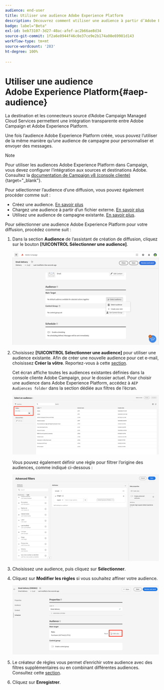 ```yaml
---
audience: end-user
title: Utiliser une audience Adobe Experience Platform
description: Découvrez comment utiliser une audience à partir d’Adobe Experience Platform.
badge: label="Beta"
exl-id: beb73107-3d27-40ac-afef-ac2b66ae8d34
source-git-commit: 1f2a6e0944f46c0e37ce9e2b174a08e69981d143
workflow-type: tm+mt
source-wordcount: '283'
ht-degree: 100%

---
```


# Utiliser une audience Adobe Experience Platform{#aep-audience}

La destination et les connecteurs source d’Adobe Campaign Managed Cloud Services permettent une intégration transparente entre Adobe Campaign et Adobe Experience Platform.

Une fois l’audience Adobe Experience Platform créée, vous pouvez l’utiliser de la même manière qu’une audience de campagne pour personnaliser et envoyer des messages.

>[!NOTE]
>
>Pour utiliser les audiences Adobe Experience Platform dans Campaign, vous devez configurer l’intégration aux sources et destinations Adobe. Consultez la [documentation de Campaign v8 (console cliente)](https://experienceleague.adobe.com/docs/campaign/campaign-v8/connect/ac-aep/ac-aep.html?lang=fr){target="_blank"}.

Pour sélectionner l’audience d’une diffusion, vous pouvez également procéder comme suit :

* Créez une audience. [En savoir plus](../query/query-modeler-overview.md)
* Chargez une audience à partir d’un fichier externe. [En savoir plus](file-audience.md)
* Utilisez une audience de campagne existante. [En savoir plus](add-audience.md).

Pour sélectionner une audience Adobe Experience Platform pour votre diffusion, procédez comme suit :

1. Dans la section **Audience** de l’assistant de création de diffusion, cliquez sur le bouton **[!UICONTROL Sélectionner une audience]**.

   ![](assets/create-audience.png)

1. Choisissez **[!UICONTROL Sélectionner une audience]** pour utiliser une audience existante. Afin de créer une nouvelle audience pour cet e-mail, choisissez **Créer la vôtre**. Reportez-vous à cette [section](../query/query-modeler-overview.md).

   Cet écran affiche toutes les audiences existantes définies dans la console cliente Adobe Campaign, pour le dossier actuel. Pour choisir une audience dans Adobe Experience Platform, accédez à `AEP Audiences folder` dans la section dédiée aux filtres de l’écran.

   ![](assets/select-audience-folder.png)

   Vous pouvez également définir une règle pour filtrer l’origine des audiences, comme indiqué ci-dessous :

   ![](assets/filter-on-aep-audience.png)

1. Choisissez une audience, puis cliquez sur **Sélectionner**.

1. Cliquez sur **Modifier les règles** si vous souhaitez affiner votre audience.

   ![](assets/refine-audience.png)

1. Le créateur de règles vous permet d’enrichir votre audience avec des filtres supplémentaires ou en combinant différentes audiences. Consultez cette [section](../query/query-modeler-overview.md).

1. Cliquez sur **Enregistrer**.
